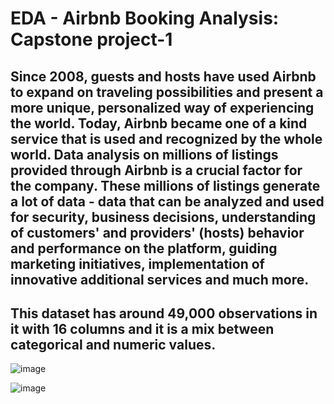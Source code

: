 # EDA - Airbnb Booking Analysis: Capstone project-1

## Since 2008, guests and hosts have used Airbnb to expand on traveling possibilities and present a more unique, personalized way of experiencing the world. Today, Airbnb became one of a kind service that is used and recognized by the whole world. Data analysis on millions of listings provided through Airbnb is a crucial factor for the company. These millions of listings generate a lot of data - data that can be analyzed and used for security, business decisions, understanding of customers' and providers' (hosts) behavior and performance on the platform, guiding marketing initiatives, implementation of innovative additional services and much more.

## This dataset has around 49,000 observations in it with 16 columns and it is a mix between categorical and numeric values.

![image](https://user-images.githubusercontent.com/107030716/185804472-036bad29-bf08-4e0c-b070-afc2804f2de7.png)


![image](https://user-images.githubusercontent.com/107030716/185805160-72a62871-b56a-4c3c-a9a4-bf1e0b2858e3.png)

